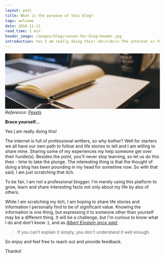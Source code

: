 ```yaml
---
layout: post
title: What is the purpose of this blog?
tags: welcome
date: 2016-11-11
read_time: 1 min
header_image: /images/blog/reason-for-blog-header.jpg
introduction: Yes I am really doing this! <br/><br/> The internet is full of professional writters, so why bother? Well for starters we all have our own path to follow and life stories to tell and I am willing to share mine. Sharing some of my experiences my help someone get over their hurdle(s). Besides the point, you'll never stop learning, so let us do this then - time to take the plunge. The interesting thing is that the thought of doing a blog has been pounding in my head for sometime now. So with that said, I am just scratching that itch... 
---
```


!["The Blog"](/images/blog/reason-for-blog-header.jpg "The blog")
*Reference: [Pexels][head_image]*



**Brace yourself...**

Yes [I](/about) am really doing this! 

The internet is full of professional writters, so why bother? Well for starters we all have our own path to follow and life stories to tell and I am willing to share mine. Sharing some of my experiences my help someone get over their hurdle(s). Besides the point, you'll never stop learning, so let us do this then - time to take the plunge. The interesting thing is that the thought of doing a blog has been pounding in my head for sometime now. So with that said, I am just scratching that itch.

To be fair, I am not a professional blogger. I'm merely using this platform to grow, learn and share interesting facts not only about my life by also of others.

While I am scratching my itch, I am hoping to share life stories and information I personally find to be of significant value. Knowing the information is one thing, but expressing it to someone other than yourself may be a different thing. It will be a challenge, but I'm curious to know what I do and don't know :), and as *[Albert Einstein once said:](https://www.brainyquote.com/quotes/quotes/a/alberteins383803.html)*

> If you can&#39;t explain it simply, you don&#39;t understand it well enough.

So enjoy and feel free to reach out and provide feedback.

Thanks! 



[head_image]: https://www.pexels.com/photo/coffee-notebook-writing-computer-34601/